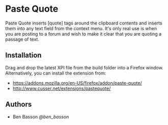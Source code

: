 Paste Quote
===========
Paste Quote inserts [quote] tags around the clipboard contents and inserts them into any text field from the context menu. It's only real use is when you are posting to a forum and wish to make it clear that you are quoting a passage of text. 

Installation
------------
Drag and drop the latest XPI file from the build folder into a Firefox window. Alternatively, you can install the extension from:

 - https://addons.mozilla.org/en-US/firefox/addon/paste-quote/
 - http://www.cusser.net/extensions/pastequote/

Authors
-------
 - Ben Basson *@ben_basson*
